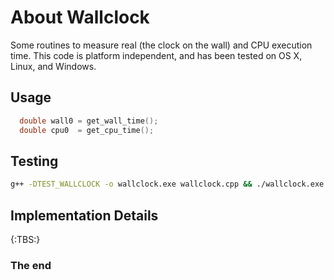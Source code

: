 About Wallclock
===============

Some routines to measure real (the clock on the wall) and CPU execution time.
This code is platform independent, and has been tested on OS X, Linux, and
Windows.

Usage
-----

```cpp
  double wall0 = get_wall_time();
  double cpu0  = get_cpu_time();
```

Testing
-------

```sh
g++ -DTEST_WALLCLOCK -o wallclock.exe wallclock.cpp && ./wallclock.exe
```

Implementation Details
----------------------

{:TBS:}

### The end
